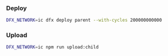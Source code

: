 
### Deploy
```sh
DFX_NETWORK=ic dfx deploy parent --with-cycles 200000000000
```

### Upload
```sh
DFX_NETWORK=ic npm run upload:child
```

